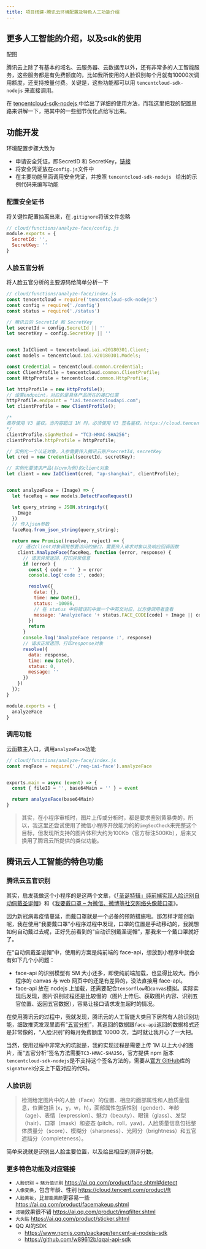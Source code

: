 ```yaml
---
title: 项目搭建-腾讯云环境配置及特色人工功能介绍
---
```


## 更多人工智能的介绍，以及sdk的使用
配图

腾讯云上除了有基本的域名、云服务器、云数据库以外，还有非常多的人工智能服务，这些服务都是有免费额度的，比如我所使用的人脸识别每个月就有10000次调用额度，还支持按量付费。关键是，这些功能都可以用 `tencentcloud-sdk-nodejs` 来直接调用。

在 [tencentcloud-sdk-nodejs
](https://github.com/TencentCloud/tencentcloud-sdk-nodejs) 中给出了详细的使用方法，而我这里把我的配置思路来讲解一下，把其中的一些细节优化点给写出来。

## 功能开发
环境配置步骤大致为

* 申请安全凭证，即SecretID 和 SecretKey，[链接](https://console.cloud.tencent.com/cam/capi)
* 将安全凭证放在`config.js`文件中
* 在主要功能里面调用安全凭证，并按照 `tencentcloud-sdk-nodejs
` 给出的示例代码来编写功能

### 配置安全证书
将关键性配置抽离出来，在`.gitignore`将该文件忽略

```js
// cloud/functions/analyze-face/config.js
module.exports = {
  SecretId: '',
  SecretKey: ''
}
```

### 人脸五官分析

将人脸五官分析的主要源码给简单分析一下

```js
// cloud/functions/analyze-face/index.js
const tencentcloud = require('tencentcloud-sdk-nodejs')
const config = require('./config')
const status = require('./status')

// 腾讯云的 SecretId 和 SecretKey
let secretId = config.SecretId || ''
let secretKey = config.SecretKey || ''


const IaIClient = tencentcloud.iai.v20180301.Client;
const models = tencentcloud.iai.v20180301.Models;

const Credential = tencentcloud.common.Credential;
const ClientProfile = tencentcloud.common.ClientProfile;
const HttpProfile = tencentcloud.common.HttpProfile;

let httpProfile = new HttpProfile();
// 设置endpoint，对应的是具体产品所在的接口位置
httpProfile.endpoint = "iai.tencentcloudapi.com";
let clientProfile = new ClientProfile();

/*
推荐使用 V3 鉴权。当内容超过 1M 时，必须使用 V3 签名鉴权。https://cloud.tencent.com/document/product/1093/39964
*/
clientProfile.signMethod = "TC3-HMAC-SHA256";
clientProfile.httpProfile = httpProfile;

// 实例化一个认证对象，入参需要传入腾讯云账户secretId，secretKey
let cred = new Credential(secretId, secretKey);

// 实例化要请求产品(以cvm为例)的client对象
let client = new IaIClient(cred, "ap-shanghai", clientProfile);


const analyzeFace = (Image) => {
  let faceReq = new models.DetectFaceRequest()

  let query_string = JSON.stringify({
    Image
  })
  // 传入json参数
  faceReq.from_json_string(query_string);

  return new Promise((resolve, reject) => {
    // 通过client对象调用想要访问的接口，需要传入请求对象以及响应回调函数
    client.AnalyzeFace(faceReq, function (error, response) {
      // 请求异常返回，打印异常信息
      if (error) {
        const { code = '' } = error
        console.log('code :', code);

        resolve({
          data: {},
          time: new Date(),
          status: -10086,
          // 在 status 中将错误码中做一个中英文对应，以方便调用者查看
          message: 'AnalyzeFace '+ status.FACE_CODE[code] + Image || code || '图片解析失败'
        })
        return
      }
      console.log('AnalyzeFace response :', response)
      // 请求正常返回，打印response对象
      resolve({
        data: response,
        time: new Date(),
        status: 0,
        message: ''
      })
    })
  });
}

module.exports = {
  analyzeFace
}
```

### 调用功能
云函数主入口，调用`analyzeFace`功能

```js
// cloud/functions/analyze-face/index.js
const reqFace = require('./req-iai-face').analyzeFace


exports.main = async (event) => {
  const { fileID = '', base64Main = '' } = event

  return analyzeFace(base64Main)
}

```

> 其实，在小程序审核时，图片上传或分析时，都是要求鉴别黄暴类的，所以，我这里还尝试使用了微信小程序开放能力的的`imgSecCheck`来完整这个目标，但发现所支持的图片体积大约为100Kb（官方标注500Kb），后来又换用了腾讯云所提供的类似功能。

## 腾讯云人工智能的特色功能

### 腾讯云五官识别

其实，启发我做这个小程序的是这两个文章，《[「圣诞特辑」纯前端实现人脸识别自动佩戴圣诞帽](https://juejin.im/post/5e02b73fe51d455807699b1f "「圣诞特辑」纯前端实现人脸识别自动佩戴圣诞帽")》和《[我要戴口罩 – 为微信、微博等社交网络头像戴口罩](https://www.appinn.com/woyaodaikouzhao-wechat-miniapp/ "我要戴口罩 – 为微信、微博等社交网络头像戴口罩")》。

因为新冠病毒疫情蔓延，而戴口罩就是一个必备的预防措施啦。那怎样才能创新呢，我在使用“我要戴口罩”小程序过程中发现，口罩的位置是手动移动的，我就想如何自动戴过去呢，正好先前看到的“自动识别戴圣诞帽”，那我来一个戴口罩就好了。

在“自动佩戴圣诞帽”中，使用的方案是纯前端的 face-api，想放到小程序中就会有如下几个小问题：

- face-api 的识别模型有 5M 大小还多，即使纯前端加载，也显得比较大。而小程序的 canvas 与 web 网页中的还是有差异的，没法直接用 face-api。
- face-api 放在 nodejs 上加载，还需要配合`tensorflow`和`canvas`模拟。实际实现后发现，图片识别过程还是比较慢的（图片上传后、获取图片内容、识别五官位置、返回五官数据），容易让接口请求发生超时的情况。

在使用腾讯云的过程中，我就发现，腾讯云的人工智能大类目下居然有人脸识别功能，细致推究发现里面有“[五官分析](https://cloud.tencent.com/document/api/867/32779 "五官分析")”，其返回的数据跟`face-api`返回的数据格式还是非常像的，“人脸识别”的每月免费额度 10000 次，当时就让我开心了一大把。

当然，使用过程中非常大的坑就是，我的实现过程是需要上传 1M 以上大小的图片，而“五官分析”签名方法需要`TC3-HMAC-SHA256`，官方提供 npm 版本`tencentcloud-sdk-nodejs`是不支持这个签名方法的，需要从[官方 GitHub](https://github.com/TencentCloud/tencentcloud-sdk-nodejs/tree/signature3 "官方 GitHub")库的`signature3`分支上下载对应的代码。


### 人脸识别

> 检测给定图片中的人脸（Face）的位置、相应的面部属性和人脸质量信息，位置包括 (x，y，w，h)，面部属性包括性别（gender）、年龄（age）、表情（expression）、魅力（beauty）、眼镜（glass）、发型（hair）、口罩（mask）和姿态 (pitch，roll，yaw)，人脸质量信息包括整体质量分（score）、模糊分（sharpness）、光照分（brightness）和五官遮挡分（completeness）。

简单来说就是识别出人脸主要位置，以及给出相应的测评分数。



### 更多特色功能及对应链接


* `人脸识别` + `魅力值识别` https://ai.qq.com/product/face.shtml#detect
* `人像变换`，包含年龄、性别 https://cloud.tencent.com/product/ft
* `人脸美妆`，比`智能美颜`更容易一些 https://ai.qq.com/product/facemakeup.shtml
* `滤镜`效果很不错 https://ai.qq.com/product/imgfilter.shtml
* `大头贴` https://ai.qq.com/product/sticker.shtml
* QQ AI的SDK
  * https://www.npmjs.com/package/tencent-ai-nodejs-sdk
  * https://github.com/w89612b/qqai-api-sdk